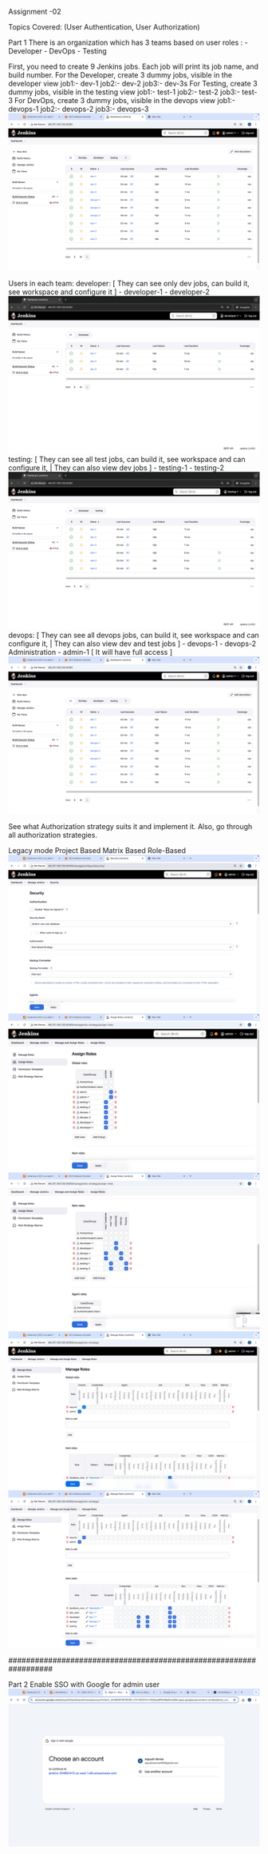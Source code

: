Assignment -02

Topics Covered:  (User Authentication, User Authorization)

Part 1
There is an organization which has 3 teams based on user roles : 
            - Developer
            - DevOps
            - Testing
        
First, you need to create 9 Jenkins jobs. Each job will print its job name, and build number.
            For the Developer, create 3 dummy jobs, visible in the developer view
                job1:- dev-1
                job2:- dev-2
                job3:- dev-3s
            For Testing, create 3 dummy jobs, visible in the testing view
                job1:- test-1
                job2:- test-2
                job3:- test-3
            For DevOps, create 3 dummy jobs, visible in the devops view
                job1:- devops-1
                job2:- devops-2
                job3:- devops-3
                ![alt text](AdminUser.png)    

Users in each team: 
            developer: [ They can see only dev jobs, can build it, see workspace and configure it ]
                - developer-1 
                - developer-2 
                ![alt text](Developer.png)
            testing: [ They can see all test jobs, can build it, see workspace and can configure it, | They can also view dev jobs ]
                - testing-1 
                - testing-2 
                ![alt text](TestingUser.png)
            devops:  [ They can see all devops jobs, can build it, see workspace and can configure it, | They can also view dev and test jobs  ]
                - devops-1 
                - devops-2
            Administration
                -  admin-1 [ It will have full access ]    
                ![alt text](AdminUser.png)    

See what Authorization strategy suits it and implement it.
Also, go through all authorization strategies.

Legacy mode
Project Based
Matrix Based
Role-Based
![alt text](SerurityPage.png)
![alt text](AssignRole.png)
![alt text](ItemRole.png)
![alt text](image.png)
![alt text](MangeRole(1).png)

##################################################################

Part 2
Enable SSO with Google for admin user
![alt text](OSSlogin.png)
